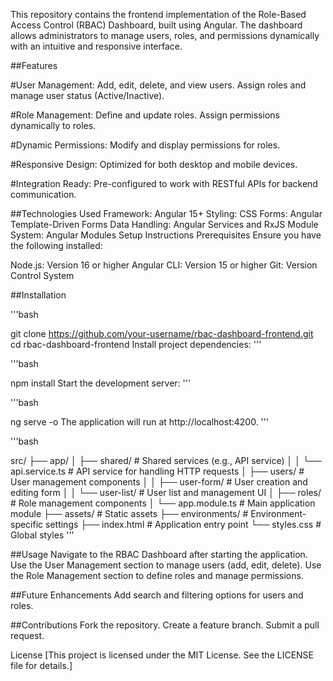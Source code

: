 This repository contains the frontend implementation of the Role-Based Access Control (RBAC) Dashboard, built using Angular. The dashboard allows administrators to manage users, roles, and permissions dynamically with an intuitive and responsive interface.

##Features

#User Management:
Add, edit, delete, and view users.
Assign roles and manage user status (Active/Inactive).

#Role Management:
Define and update roles.
Assign permissions dynamically to roles.

#Dynamic Permissions:
Modify and display permissions for roles.

#Responsive Design:
Optimized for both desktop and mobile devices.

#Integration Ready:
Pre-configured to work with RESTful APIs for backend communication.

##Technologies Used
Framework: Angular 15+
Styling: CSS
Forms: Angular Template-Driven Forms
Data Handling: Angular Services and RxJS
Module System: Angular Modules
Setup Instructions
Prerequisites
Ensure you have the following installed:

Node.js: Version 16 or higher
Angular CLI: Version 15 or higher
Git: Version Control System

##Installation

'''bash

git clone https://github.com/your-username/rbac-dashboard-frontend.git
cd rbac-dashboard-frontend
Install project dependencies:
'''

'''bash

npm install
Start the development server:
'''

'''bash

ng serve -o
The application will run at http://localhost:4200.
'''

'''bash

src/
├── app/
│   ├── shared/                # Shared services (e.g., API service)
│   │   └── api.service.ts     # API service for handling HTTP requests
│   ├── users/                 # User management components
│   │   ├── user-form/         # User creation and editing form
│   │   └── user-list/         # User list and management UI
│   ├── roles/                 # Role management components
│   └── app.module.ts          # Main application module
├── assets/                    # Static assets
├── environments/              # Environment-specific settings
├── index.html                 # Application entry point
└── styles.css                 # Global styles
'''


##Usage
Navigate to the RBAC Dashboard after starting the application.
Use the User Management section to manage users (add, edit, delete).
Use the Role Management section to define roles and manage permissions.

##Future Enhancements
Add search and filtering options for users and roles.

##Contributions
Fork the repository.
Create a feature branch.
Submit a pull request.

License
[This project is licensed under the MIT License. See the LICENSE file for details.]
